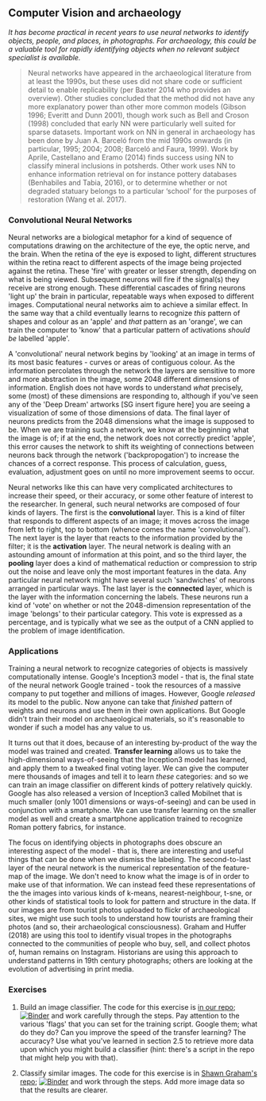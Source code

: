 ## Computer Vision and archaeology

_It has become practical in recent years to use neural networks to identify objects, people, and places, in photographs. For archaeology, this could be a valuable tool for rapidly identifying objects when no relevant subject specialist is available._

> Neural networks have appeared in the archaeological literature from at least the 1990s, but these uses did not share code or sufficient detail to enable replicability (per Baxter 2014 who provides an overview). Other studies concluded that the method did not have any more explanatory power than other more common models (Gibson 1996; Everitt and Dunn 2001), though work such as Bell and Croson (1998) concluded that early NN were particularly well suited for sparse datasets. Important work on NN in general in archaeology has been done by Juan A. Barceló from the mid 1990s onwards (in particular, 1995; 2004; 2008; Barceló and Faura, 1999). Work by Aprile, Castellano and Eramo (2014) finds success using NN to classify mineral inclusions in potsherds.  Other work uses NN to enhance information retrieval on for instance pottery databases (Benhabiles and Tabia, 2016), or to determine whether or not degraded statuary belongs to a particular ‘school’ for the purposes of restoration (Wang et al. 2017).

### Convolutional Neural Networks

Neural networks are a biological metaphor for a kind of sequence of computations drawing on the architecture of the eye, the optic nerve, and the brain. When the retina of the eye is exposed to light, different structures within the retina react to different aspects of the image being projected against the retina. These 'fire' with greater or lesser strength, depending on what is being viewed. Subsequent neurons will fire if the signal(s) they receive are strong enough. These differential cascades of firing neurons 'light up' the brain in particular, repeatable ways when exposed to different images. Computational neural networks aim to achieve a similar effect. In the same way that a child eventually learns to recognize _this_ pattern of shapes and colour as an 'apple' and _that_ pattern as an 'orange', we can train the computer to 'know' that a particular pattern of activations _should be_ labelled 'apple'.

A 'convolutional' neural network begins by 'looking' at an image in terms of its most basic features - curves or areas of contiguous colour. As the information percolates through the network the layers are sensitive to more and more abstraction in the image, some 2048 different dimensions of information. English does not have words to understand _what_ precisely, some (most) of these dimensions are responding to, although if you've seen any of the 'Deep Dream' artworks [SG insert figure here] you are seeing a visualization of some of those dimensions of data. The final layer of neurons predicts from the 2048 dimensions what the image is supposed to be. When we are training such a network, we know at the beginning what the image is of; if at the end, the network does not correctly predict 'apple', this error causes the network to shift its weighting of connections between neurons back through the network ('backpropogation') to increase the chances of a correct response. This process of calculation, guess, evaluation, adjustment goes on until no more improvement seems to occur.

Neural networks like this can have very complicated architectures to increase their speed, or their accuracy, or some other feature of interest to the researcher. In general, such neural networks are composed of four kinds of layers. The first is the **convolutional** layer. This is a kind of filter that responds to different aspects of an image; it moves across the image from left to right, top to bottom (whence comes the name 'convolutional'). The next layer is the layer that reacts to the information provided by the filter; it is the **activation** layer. The neural network is dealing with an astounding amount of information at this point, and so the third layer, the **pooling** layer does a kind of mathematical reduction or compression to strip out the noise and leave only the most important features in the data. Any particular neural network might have several such 'sandwiches' of neurons arranged in particular ways. The last layer is the **connected** layer, which is the layer with the information concerning the labels. These neurons run a kind of 'vote' on whether or not the 2048-dimension representation of the image 'belongs' to their particular category. This vote is expressed as a percentage, and is typically what we see as the output of a CNN applied to the problem of image identification.

### Applications

Training a neural network to recognize categories of objects is massively computationally intense. Google's Inception3 model - that is, the final state of the neural network Google trained - took the resources of a massive company to put together and millions of images. However, Google _released_ its model to the public. Now anyone can take that _finished_ pattern of weights and neurons and use them in their own applications. But Google didn't train their model on archaeological materials, so it's reasonable to wonder if such a model has any value to us.

It turns out that it does, because of an interesting by-product of the way the model was trained and created. **Transfer learning** allows us to take the high-dimensional ways-of-seeing that the Inception3 model has learned, and apply them to a tweaked final voting layer. We can give the computer mere thousands of images and tell it to learn _these_ categories: and so we can train an image classifier on different kinds of pottery relatively quickly. Google has also released a version of Inception3 called Mobilnet that is much smaller (only 1001 dimensions or ways-of-seeing) and can be used in conjunction with a smartphone. We can use transfer learning on the smaller model as well and create a smartphone application trained to recognize Roman pottery fabrics, for instance.

The focus on identifying objects in photographs does obscure an interesting aspect of the model - that is, there are interesting and useful things that can be done when we dismiss the labeling. The second-to-last layer of the neural network is the numerical representation of the feature-map of the image. We don't need to know what the image is of in order to make use of that information. We can instead feed these representations of the the images into various kinds of k-means, nearest-neighbour, t-sne, or other kinds of statistical tools to look for pattern and structure in the data. If our images are from tourist photos uploaded to flickr of archaeological sites, we might use such tools to understand how tourists are framing their photos (and so, their archaeological consciousness). Graham and Huffer (2018) are using this tool to identify visual tropes in the photographs connected to the communities of people who buy, sell, and collect photos of, human remains on Instagram. Historians are using this approach to understand patterns in 19th century photographs; others are looking at the evolution of advertising in print media.

### Exercises

1. Build an image classifier. The code for this exercise is [in our repo](https://github.com/o-date/image-classifier); [![Binder](https://mybinder.org/badge.svg)](https://mybinder.org/v2/gh/o-date/image-classifier/master) and work carefully through the steps. Pay attention to the various 'flags' that you can set for the training script. Google them; what do they do? Can you improve the speed of the transfer learning? The accuracy? Use what you've learned in section 2.5 to retrieve more data upon which you might build a classifier (hint: there's a script in the repo that might help you with that).

2. Classify similar images. The code for this exercise is in [Shawn Graham's repo](); [![Binder](https://mybinder.org/badge.svg)](http://mybinder.org/v2/gh/shawngraham/bindr-test-Identifying-Similar-Images-with-TensorFlow/master) and work through the steps. Add more image data so that the results are clearer.
